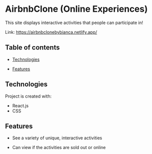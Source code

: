 # AirbnbClone (Online Experiences)
This site displays interactive activities that people can participate in!




Link: https://airbnbclonebybianca.netlify.app/




## Table of contents




-  [Technologies](#technologies)

-  [Features](#features)



## Technologies




Project is created with:


-  React.js
-  CSS



## Features




-  See a variety of unique, interactive activities

-  Can view if the activities are sold out or online


